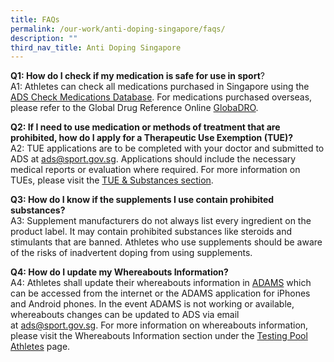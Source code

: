 ```yaml
---
title: FAQs
permalink: /our-work/anti-doping-singapore/faqs/
description: ""
third_nav_title: Anti Doping Singapore
---
```

**Q1: How do I check if my medication is safe for use in sport**?
<br>
A1: Athletes can check all medications purchased in Singapore using the [ADS Check Medications Database](https://checkmedication.sportsingapore.gov.sg). For medications purchased overseas, please refer to the Global Drug Reference Online [GlobaDRO](https://www.globaldro.com/Home). 

**Q2: If I need to use medication or methods of treatment that are prohibited, how do I apply for a Therapeutic Use Exemption (TUE)?**
<br>
A2: TUE applications are to be completed with your doctor and submitted to ADS at&nbsp;[ads@sport.gov.sg](mailto:ads@sport.gov.sg). Applications should include the necessary medical reports or evaluation where required. For more information on TUEs, please visit the&nbsp;[TUE &amp; Substances section](/our-work/anti-doping-singapore/therapeutic-use-exemption-tue-substances/).

**Q3: How do I know if the supplements I use contain prohibited substances?**
<br>
A3: Supplement manufacturers do not always list every ingredient on the product label. It may contain prohibited substances like steroids and stimulants that are banned. Athletes who use supplements should be aware of the risks of inadvertent doping from using supplements.

**Q4: How do I update my Whereabouts Information?**
<br>
A4: Athletes shall update their whereabouts information in&nbsp;[ADAMS](https://adams.wada-ama.org/adams/)&nbsp;which can be accessed from the internet or the ADAMS application for iPhones and Android phones. In the event ADAMS is not working or available, whereabouts changes can be updated to ADS via email at&nbsp;[ads@sport.gov.sg](mailto:ads@sport.gov.sg). For more information on whereabouts information, please visit the Whereabouts Information section under the [Testing Pool Athletes](/our-work/anti-doping-singapore/testing-pool-athletes/) page.